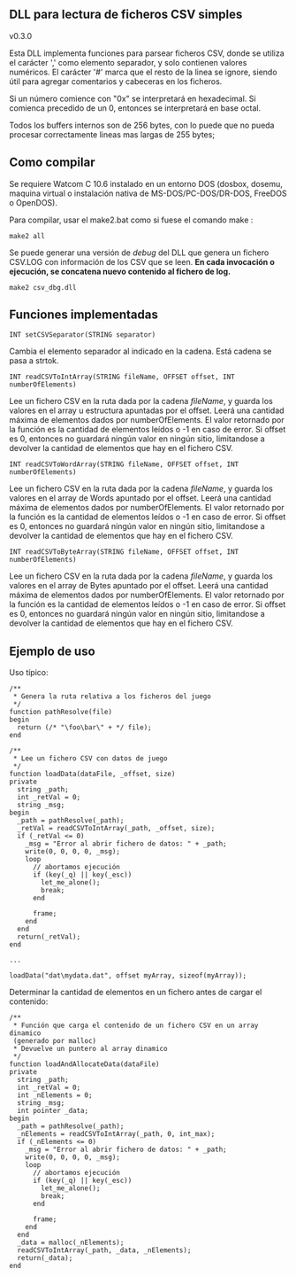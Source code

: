 DLL para lectura de ficheros CSV simples
----------------------------------------

v0.3.0

Esta DLL implementa funciones para parsear ficheros CSV, donde se utiliza el
carácter ',' como elemento separador, y solo contienen valores numéricos. El
carácter '#' marca que el resto de la linea se ignore, siendo útil para agregar
comentarios y cabeceras en los ficheros.

Si un número comience con "0x" se interpretará en hexadecimal. Si comienca
precedido de un 0, entonces se interpretará en base octal.

Todos los buffers internos son de 256 bytes, con lo puede que no pueda procesar
correctamente lineas mas largas de 255 bytes;

## Como compilar

Se requiere Watcom C 10.6 instalado en un entorno DOS (dosbox, dosemu, maquina virtual
o instalación nativa de MS-DOS/PC-DOS/DR-DOS, FreeDOS o OpenDOS).

Para compilar, usar el make2.bat como si fuese el comando make :

```
make2 all
```

Se puede generar una versión de _debug_ del DLL que genera un fichero CSV.LOG
con información de los CSV que se leen. **En cada invocación o ejecución, se
concatena nuevo contenido al fichero de log.**

```
make2 csv_dbg.dll
```

## Funciones implementadas

`INT setCSVSeparator(STRING separator)`

Cambia el elemento separador al indicado en la cadena. Está cadena se pasa a
strtok.


`INT readCSVToIntArray(STRING fileName, OFFSET offset, INT numberOfElements)`

Lee un fichero CSV en la ruta dada por la cadena *fileName*, y guarda los
valores en el array u estructura apuntadas por el offset. Leerá una cantidad
máxima de elementos dados por numberOfElements. El valor retornado por la
función es la cantidad de elementos leídos o -1 en caso de error.
Si offset es 0, entonces no guardará ningún valor en ningún sitio, limitandose
a devolver la cantidad de elementos que hay en el fichero CSV.

`INT readCSVToWordArray(STRING fileName, OFFSET offset, INT numberOfElements)`

Lee un fichero CSV en la ruta dada por la cadena *fileName*, y guarda los
valores en el array de Words apuntado por el offset. Leerá una cantidad
máxima de elementos dados por numberOfElements. El valor retornado por la
función es la cantidad de elementos leídos o -1 en caso de error.
Si offset es 0, entonces no guardará ningún valor en ningún sitio, limitandose
a devolver la cantidad de elementos que hay en el fichero CSV.

`INT readCSVToByteArray(STRING fileName, OFFSET offset, INT numberOfElements)`

Lee un fichero CSV en la ruta dada por la cadena *fileName*, y guarda los
valores en el array de Bytes apuntado por el offset. Leerá una cantidad
máxima de elementos dados por numberOfElements. El valor retornado por la
función es la cantidad de elementos leídos o -1 en caso de error.
Si offset es 0, entonces no guardará ningún valor en ningún sitio, limitandose
a devolver la cantidad de elementos que hay en el fichero CSV.

## Ejemplo de uso

Uso típico:

```div2
/**
 * Genera la ruta relativa a los ficheros del juego
 */
function pathResolve(file)
begin
  return (/* "\foo\bar\" + */ file);
end

/**
 * Lee un fichero CSV con datos de juego
 */
function loadData(dataFile, _offset, size)
private
  string _path;
  int _retVal = 0;
  string _msg;
begin
  _path = pathResolve(_path);
  _retVal = readCSVToIntArray(_path, _offset, size);
  if (_retVal <= 0)
    _msg = "Error al abrir fichero de datos: " + _path;
    write(0, 0, 0, 0, _msg);
    loop
      // abortamos ejecución
      if (key(_q) || key(_esc))
        let_me_alone();
        break;
      end

      frame;
    end
  end
  return(_retVal);
end

...

loadData("dat\mydata.dat", offset myArray, sizeof(myArray));
```

Determinar la cantidad de elementos en un fichero antes de cargar el contenido:

```div2
/**
 * Función que carga el contenido de un fichero CSV en un array dinamico
 (generado por malloc)
 * Devuelve un puntero al array dinamico
 */
function loadAndAllocateData(dataFile)
private
  string _path;
  int _retVal = 0;
  int _nElements = 0;
  string _msg;
  int pointer _data;
begin
  _path = pathResolve(_path);
  _nElements = readCSVToIntArray(_path, 0, int_max);
  if (_nElements <= 0)
    _msg = "Error al abrir fichero de datos: " + _path;
    write(0, 0, 0, 0, _msg);
    loop
      // abortamos ejecución
      if (key(_q) || key(_esc))
        let_me_alone();
        break;
      end

      frame;
    end
  end
  _data = malloc(_nElements);
  readCSVToIntArray(_path, _data, _nElements);
  return(_data);
end
```

